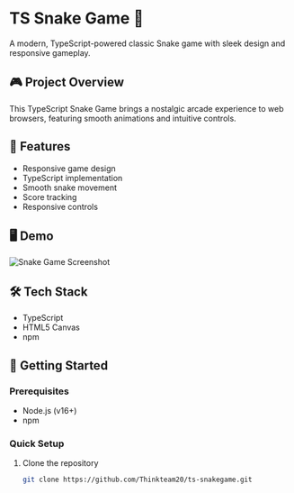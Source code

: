 # TS Snake Game 🐍

A modern, TypeScript-powered classic Snake game with sleek design and responsive gameplay.

## 🎮 Project Overview

This TypeScript Snake Game brings a nostalgic arcade experience to web browsers, featuring smooth animations and intuitive controls.

## 🚀 Features

- Responsive game design
- TypeScript implementation
- Smooth snake movement
- Score tracking
- Responsive controls

## 🖥️ Demo

![Snake Game Screenshot](https://i.ibb.co/CQc5Zy3/Screenshot-2024-06-20-at-10-41-33.png)

## 🛠 Tech Stack

- TypeScript
- HTML5 Canvas
- npm

## 🔧 Getting Started

### Prerequisites

- Node.js (v16+)
- npm

### Quick Setup

1. Clone the repository
   ```bash
   git clone https://github.com/Thinkteam20/ts-snakegame.git
